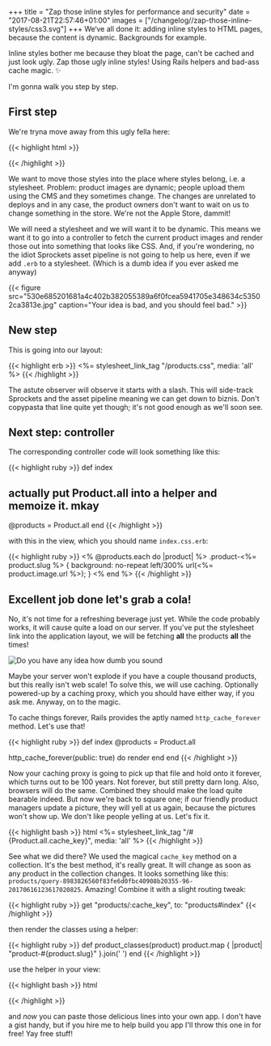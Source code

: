 +++
title = "Zap those inline styles for performance and security"
date = "2017-08-21T22:57:46+01:00"
images = ["/changelog//zap-those-inline-styles/css3.svg"]
+++
We‘ve all done it: adding inline styles to HTML pages, because the content is dynamic. Backgrounds for example.
<!--more-->

Inline styles bother me because they bloat the page, can't be cached and just look ugly. Zap those ugly inline styles! Using Rails helpers and bad-ass cache magic. ✨

I'm gonna walk you step by step.

## First step
We're tryna move away from this ugly fella here:

{{< highlight html >}}
<section style="background: no-repeat left/300% url(<%= product.image.url %>);">
{{< /highlight >}}

We want to move those styles into the place where styles belong, i.e. a stylesheet. Problem: product images are dynamic; people upload them using the CMS and they sometimes change. The changes are unrelated to deploys and in any case, the product owners don't want to wait on us to change something in the store. We're not the Apple Store, dammit!

We will need a stylesheet and we will want it to be dynamic. This means we want it to go into a controller to fetch the current product images and render those out into something that looks like CSS. And, if you're wondering, no the idiot Sprockets asset pipeline is not going to help us here, even if we add `.erb` to a stylesheet. (Which is a dumb idea if you ever asked me anyway)

{{< figure src="530e685201681a4c402b382055389a6f0fcea5941705e348634c53502ca3813e.jpg" caption="Your idea is bad, and you should feel bad." >}}

## New step
This is going into our layout:

{{< highlight erb >}}
<%= stylesheet_link_tag "/products.css", media: 'all' %>
{{< /highlight >}}

The astute observer will observe it starts with a slash. This will side-track Sprockets and the asset pipeline meaning we can get down to biznis. Don't copypasta that line quite yet though; it's not good enough as we'll soon see.

## Next step: controller
The corresponding controller code will look something like this:

{{< highlight ruby >}}
def index
  # actually put Product.all into a helper and memoize it. mkay
  @products = Product.all
end
{{< /highlight >}}

with this in the view, which you should name `index.css.erb`:

{{< highlight ruby >}}
<% @products.each do |product| %>
.product-<%= product.slug %> {
  background: no-repeat left/300% url(<%= product.image.url %>);
}
<% end %>
{{< /highlight >}}

## Excellent job done let's grab a cola!

No, it's not time for a refreshing beverage just yet. While the code probably works, it will cause quite a load on our server. If you've put the stylesheet link into the application layout, we will be fetching **all** the products **all** the times!

<img alt="Do you have any idea how dumb you sound" src="/img/portfolio/a89022ec566abec5307db616b0aaa20adfecd8101f0936a99ac9cef5603b30a6.jpg">

Maybe your server won't explode if you have a couple thousand products, but this really isn't web scale! To solve this, we will use caching. Optionally powered-up by a caching proxy, which you should have either way, if you ask me. Anyway, on to the magic.

To cache things forever, Rails provides the aptly named `http_cache_forever` method. Let's use that!

{{< highlight ruby >}}
def index
  @products = Product.all

  http_cache_forever(public: true) do
    render
  end
end
{{< /highlight >}}

Now your caching proxy is going to pick up that file and hold onto it forever, which turns out to be 100 years. Not forever, but still pretty darn long. Also, browsers will do the same. Combined they should make the load quite bearable indeed. But now we're back to square one; if our friendly product managers update a picture, they will yell at us again, because the pictures won't show up. We don't like people yelling at us. Let's fix it.

{{< highlight bash >}} html
<%= stylesheet_link_tag "/#{Product.all.cache_key}", media: 'all' %>
{{< /highlight >}}

See what we did there? We used the magical `cache_key` method on a collection. It's the best method, it's really great. It will change as soon as any product in the collection changes. It looks something like this: `products/query-8983826560f83fe6d0fbc40908b20355-96-20170616123617020825`. Amazing! Combine it with a slight routing tweak:

{{< highlight ruby >}}
get "products/:cache_key", to: "products#index"
{{< /highlight >}}

then render the classes using a helper:

{{< highlight ruby >}}
def product_classes(product)
  product.map { |product| "product-#{product.slug}" }.join(' ')
end
{{< /highlight >}}

use the helper in your view:

{{< highlight bash >}} html
<section class="<%= product_classes(product) %>">
{{< /highlight >}}

and *now* you can paste those delicious lines into your own app. I don't have a gist handy, but if you hire me to help build you app I'll throw this one in for free! Yay free stuff!

